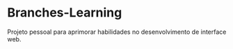 # Branches-Learning
Projeto pessoal para aprimorar habilidades no desenvolvimento de interface web.
